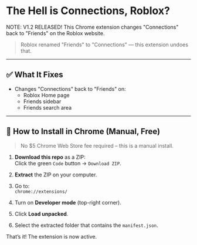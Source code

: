 # The Hell is Connections, Roblox?
NOTE: V1.2 RELEASED!
This Chrome extension changes "Connections" back to "Friends" on the Roblox website.

> Roblox renamed "Friends" to "Connections" — this extension undoes that.

---

## ✅ What It Fixes

- Changes "Connections" back to "Friends" on:
  - Roblox Home page
  - Friends sidebar
  - Friends search area

---

## 🔧 How to Install in Chrome (Manual, Free)

> No $5 Chrome Web Store fee required – this is a manual install.

1. **Download this repo** as a ZIP:  
   Click the green `Code` button → `Download ZIP`.

2. **Extract** the ZIP on your computer.

3. Go to:  
   `chrome://extensions/`

4. Turn on **Developer mode** (top-right corner).

5. Click **Load unpacked**.

6. Select the extracted folder that contains the `manifest.json`.

That’s it! The extension is now active.
